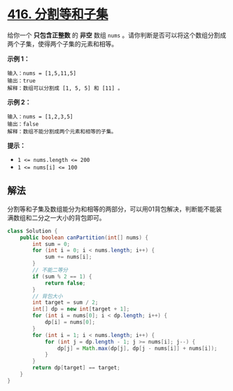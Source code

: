 # [416. 分割等和子集](https://leetcode.cn/problems/partition-equal-subset-sum/)

给你一个 **只包含正整数** 的 **非空** 数组 `nums` 。请你判断是否可以将这个数组分割成两个子集，使得两个子集的元素和相等。

**示例 1：**

```
输入：nums = [1,5,11,5]
输出：true
解释：数组可以分割成 [1, 5, 5] 和 [11] 。
```

**示例 2：**

```
输入：nums = [1,2,3,5]
输出：false
解释：数组不能分割成两个元素和相等的子集。
```

**提示：**

- `1 <= nums.length <= 200`
- `1 <= nums[i] <= 100`

## 解法

分割等和子集及数组能分为和相等的两部分，可以用01背包解决，判断能不能装满数组和二分之一大小的背包即可。

```java
class Solution {
    public boolean canPartition(int[] nums) {
        int sum = 0;
        for (int i = 0; i < nums.length; i++) {
            sum += nums[i];
        }
        // 不能二等分
        if (sum % 2 == 1) {
            return false;
        }
        // 背包大小
        int target = sum / 2;
        int[] dp = new int[target + 1];
        for (int i = nums[0]; i < dp.length; i++) {
            dp[i] = nums[0];
        }
        for (int i = 1; i < nums.length; i++) {
            for (int j = dp.length - 1; j >= nums[i]; j--) {
                dp[j] = Math.max(dp[j], dp[j - nums[i]] + nums[i]);
            }
        }
        return dp[target] == target;
    }
}
```

